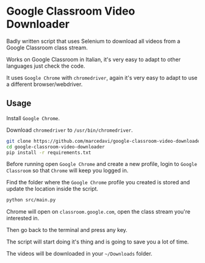 # Google Classroom Video Downloader

Badly written script that uses Selenium to download all videos from a Google Classroom class stream.

Works on Google Classroom in Italian, it's very easy to adapt to other languages just check the code.

It uses `Google Chrome` with `chromedriver`, again it's very easy to adapt to use a different browser/webdriver.

## Usage

Install `Google Chrome`.

Download `chromedriver` to `/usr/bin/chromedriver`.

```bash
git clone https://github.com/marcedavi/google-classroom-video-downloader.git
cd google-classroom-video-downloader
pip install -r requirements.txt
```

Before running open `Google Chrome` and create a new profile, login to `Google Classroom` so that `Chrome` will keep you logged in.

Find the folder where the `Google Chrome` profile you created is stored and update the location inside the script.

```bash
python src/main.py
```

Chrome will open on `classroom.google.com`, open the class stream you're interested in.

Then go back to the terminal and press any key.

The script will start doing it's thing and is going to save you a lot of time.

The videos will be downloaded in your `~/Downloads` folder.
